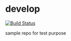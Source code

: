 # develop
[![Build Status](http://ec2-52-21-234-31.compute-1.amazonaws.com/buildStatus/icon?job=scm-challenge-pipeline)](http://ec2-52-21-234-31.compute-1.amazonaws.com/job/scm-challenge-pipeline/)

sample repo for test purpose
